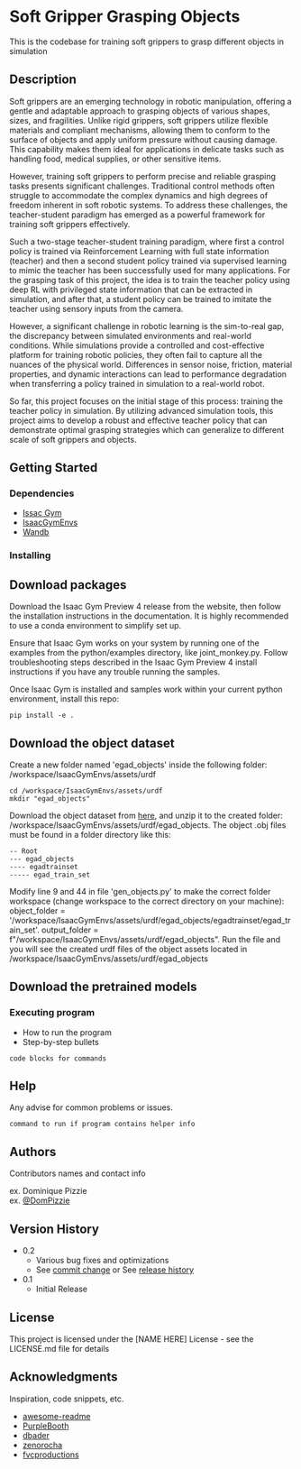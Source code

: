 # Soft Gripper Grasping Objects

This is the codebase for training soft grippers to grasp different objects in simulation
 

## Description

Soft grippers are an emerging technology in robotic manipulation, offering a gentle and adaptable approach to grasping objects of various shapes, sizes, and fragilities. Unlike rigid grippers, soft grippers utilize flexible materials and compliant mechanisms, allowing them to conform to the surface of objects and apply uniform pressure without causing damage. This capability makes them ideal for applications in delicate tasks such as handling food, medical supplies, or other sensitive items.

However, training soft grippers to perform precise and reliable grasping tasks presents significant challenges. Traditional control methods often struggle to accommodate the complex dynamics and high degrees of freedom inherent in soft robotic systems. To address these challenges, the teacher-student paradigm has emerged as a powerful framework for training soft grippers effectively.

Such a two-stage teacher-student training paradigm, where first a control policy is trained via Reinforcement Learning with full state information (teacher) and then a second student policy trained via supervised learning to mimic the teacher has been successfully used for many applications. For the grasping task of this project, the idea is to train the teacher policy using deep RL with privileged state information that can be extracted in simulation, and after that, a student policy can be trained to imitate the teacher using sensory inputs from the camera.

However, a significant challenge in robotic learning is the sim-to-real gap, the discrepancy between simulated environments and real-world conditions. While simulations provide a controlled and cost-effective platform for training robotic policies, they often fail to capture all the nuances of the physical world. Differences in sensor noise, friction, material properties, and dynamic interactions can lead to performance degradation when transferring a policy trained in simulation to a real-world robot.

So far, this project focuses on the initial stage of this process: training the teacher policy in simulation. By utilizing advanced simulation tools, this project aims to develop a robust and effective teacher policy that can demonstrate optimal grasping strategies which can generalize to different scale of soft grippers and objects.

## Getting Started

### Dependencies

* [Issac Gym](https://developer.nvidia.com/isaac-gym)
* [IsaacGymEnvs](https://github.com/NVIDIA-Omniverse/IsaacGymEnvs)
* [Wandb](https://wandb.ai/site)

### Installing
## Download packages

Download the Isaac Gym Preview 4 release from the website, then follow the installation instructions in the documentation. It is highly recommended to use a conda environment to simplify set up.

Ensure that Isaac Gym works on your system by running one of the examples from the python/examples directory, like joint_monkey.py. Follow troubleshooting steps described in the Isaac Gym Preview 4 install instructions if you have any trouble running the samples.

Once Isaac Gym is installed and samples work within your current python environment, install this repo:
```
pip install -e .
```
## Download the object dataset
Create a new folder named 'egad_objects' inside the following folder: /workspace/IsaacGymEnvs/assets/urdf
```
cd /workspace/IsaacGymEnvs/assets/urdf
mkdir "egad_objects"
```
Download the object dataset from [here](https://dougsm.github.io/egad/), and unzip it to the created folder: /workspace/IsaacGymEnvs/assets/urdf/egad_objects.
The object .obj files must be found in a folder directory like this:
```
-- Root
--- egad_objects
---- egadtrainset
----- egad_train_set
```
Modify line 9 and 44 in file 'gen_objects.py' to make the correct folder workspace (change workspace to the correct directory on your machine):
object_folder = '/workspace/IsaacGymEnvs/assets/urdf/egad_objects/egadtrainset/egad_train_set'.
output_folder = f"/workspace/IsaacGymEnvs/assets/urdf/egad_objects".
Run the file and you will see the created urdf files of the object assets located in /workspace/IsaacGymEnvs/assets/urdf/egad_objects
## Download the pretrained models

### Executing program

* How to run the program
* Step-by-step bullets
```
code blocks for commands
```

## Help

Any advise for common problems or issues.
```
command to run if program contains helper info
```

## Authors

Contributors names and contact info

ex. Dominique Pizzie  
ex. [@DomPizzie](https://twitter.com/dompizzie)

## Version History

* 0.2
    * Various bug fixes and optimizations
    * See [commit change]() or See [release history]()
* 0.1
    * Initial Release

## License

This project is licensed under the [NAME HERE] License - see the LICENSE.md file for details

## Acknowledgments

Inspiration, code snippets, etc.
* [awesome-readme](https://github.com/matiassingers/awesome-readme)
* [PurpleBooth](https://gist.github.com/PurpleBooth/109311bb0361f32d87a2)
* [dbader](https://github.com/dbader/readme-template)
* [zenorocha](https://gist.github.com/zenorocha/4526327)
* [fvcproductions](https://gist.github.com/fvcproductions/1bfc2d4aecb01a834b46)
